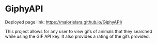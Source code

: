 # GiphyAPI

Deployed page link: https://malorielara.github.io/GiphyAPI/

This project allows for any user to view gifs of animals that they searched while using the GIF API key.  It also provides a rating of the gifs provided. 
